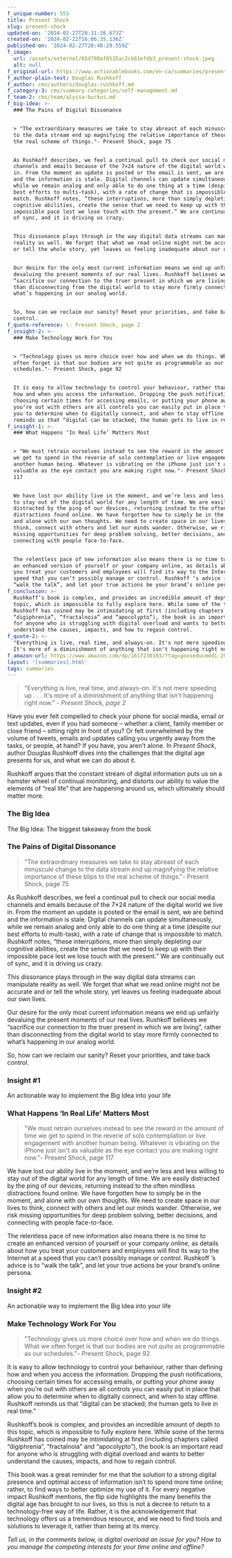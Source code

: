 ```yaml
---
f_unique-number: 553
title: Present Shock
slug: present-shock
updated-on: '2024-02-27T20:31:26.673Z'
created-on: '2024-02-22T16:06:35.136Z'
published-on: '2024-02-27T20:40:29.559Z'
f_image:
  url: /assets/external/65d780af0535ac2cb61efdb3_present-shock.jpeg
  alt: null
f_original-url: https://www.actionablebooks.com/en-ca/summaries/present-shock/
f_author-plain-text: Douglas Rushkoff
f_author: cms/authors/douglas-rushkoff.md
f_category-3: cms/summary-categories/self-management.md
f_team-2: cms/team/alyssa-burkus.md
f_big-idea: >-
  ### The Pains of Digital Dissonance


  > "The extraordinary measures we take to stay abreast of each minuscule change
  to the data stream end up magnifying the relative importance of these blips to
  the real scheme of things."- Present Shock, page 75


  As Rushkoff describes, we feel a continual pull to check our social media
  channels and emails because of the 7×24 nature of the digital world we live
  in. From the moment an update is posted or the email is sent, we are behind
  and the information is stale. Digital channels can update simultaneously,
  while we remain analog and only able to do one thing at a time (despite our
  best efforts to multi-task), with a rate of change that is impossible to
  match. Rushkoff notes, “these interruptions, more than simply depleting our
  cognitive abilities, create the sense that we need to keep up with their
  impossible pace lest we lose touch with the present.” We are continually out
  of sync, and it is driving us crazy.


  This dissonance plays through in the way digital data streams can manipulate
  reality as well. We forget that what we read online might not be accurate and
  or tell the whole story, yet leaves us feeling inadequate about our own lives.


  Our desire for the only most current information means we end up unfairly
  devaluing the present moments of our real lives. Rushkoff believes we
  “sacrifice our connection to the truer present in which we are living”, rather
  than disconnecting from the digital world to stay more firmly connected to
  what’s happening in our analog world.


  So, how can we reclaim our sanity? Reset your priorities, and take back
  control.
f_quote-reference: \- Present Shock, page 2
f_insight-2: >-
  ### Make Technology Work For You


  > "Technology gives us more choice over how and when we do things. What we
  often forget is that our bodies are not quite as programmable as our
  schedules."- Present Shock, page 92


  It is easy to allow technology to control your behaviour, rather than defining
  how and when you access the information. Dropping the push notifications,
  choosing certain times for accessing emails, or putting your phone away when
  you’re out with others are all controls you can easily put in place that allow
  you to determine when to digitally connect, and when to stay offline. Rushkoff
  reminds us that “digital can be stacked; the human gets to live in real time.”
f_insight-1: >-
  ### What Happens ‘In Real Life’ Matters Most


  > "We must retrain ourselves instead to see the reward in the amount of time
  we get to spend in the reverie of solo contemplation or live engagement with
  another human being. Whatever is vibrating on the iPhone just isn't as
  valuable as the eye contact you are making right now."- Present Shock, page
  117


  We have lost our ability live in the moment, and we’re less and less willing
  to stay out of the digital world for any length of time. We are easily
  distracted by the ping of our devices, returning instead to the often mindless
  distractions found online. We have forgotten how to simply be in the moment,
  and alone with our own thoughts. We need to create space in our lives to
  think, connect with others and let our minds wander. Otherwise, we risk
  missing opportunities for deep problem solving, better decisions, and
  connecting with people face-to-face.


  The relentless pace of new information also means there is no time to create
  an enhanced version of yourself or your company online, as details about how
  you treat your customers and employees will find its way to the Internet at a
  speed that you can’t possibly manage or control. Rushkoff ‘s advice is to
  “walk the talk”, and let your true actions be your brand’s online persona.
f_conclusion: >-
  Rushkoff’s book is complex, and provides an incredible amount of depth to this
  topic, which is impossible to fully explore here. While some of the terms
  Rushkoff has coined may be intimidating at first (including chapters called
  “digiphrenia”, “fractalnoia” and “apocolypto”), the book is an important read
  for anyone who is struggling with digital overload and wants to better
  understand the causes, impacts, and how to regain control.
f_quote-2: >-
  "Everything is live, real time, and always-on. It's not mere speeding up . . .
  It's more of a diminishment of anything that isn't happening right now."
f_amazon-url: https://www.amazon.com/dp/1617230103/?tag=gooseducmedi-20
layout: '[summaries].html'
tags: summaries
---
```


> "Everything is live, real time, and always-on. It's not mere speeding up . . . It's more of a diminishment of anything that isn't happening right now." _\- Present Shock, page 2_

Have you ever felt compelled to check your phone for social media, email or text updates, even if you had someone – whether a client, family member or close friend – sitting right in front of you? Or felt overwhelmed by the volume of tweets, emails and updates calling you urgently away from the tasks, or people, at hand? If you have, you aren’t alone. In _Present Shock_, author Douglas Rushkoff dives into the challenges that the digital age presents for us, and what we can do about it.

Rushkoff argues that the constant stream of digital information puts us on a hamster wheel of continual monitoring, and distorts our ability to value the elements of “real life” that are happening around us, which ultimately should matter more.

### The Big Idea

The Big Idea: The biggest takeaway from the book

### The Pains of Digital Dissonance

> "The extraordinary measures we take to stay abreast of each minuscule change to the data stream end up magnifying the relative importance of these blips to the real scheme of things."- Present Shock, page 75

As Rushkoff describes, we feel a continual pull to check our social media channels and emails because of the 7×24 nature of the digital world we live in. From the moment an update is posted or the email is sent, we are behind and the information is stale. Digital channels can update simultaneously, while we remain analog and only able to do one thing at a time (despite our best efforts to multi-task), with a rate of change that is impossible to match. Rushkoff notes, “these interruptions, more than simply depleting our cognitive abilities, create the sense that we need to keep up with their impossible pace lest we lose touch with the present.” We are continually out of sync, and it is driving us crazy.

This dissonance plays through in the way digital data streams can manipulate reality as well. We forget that what we read online might not be accurate and or tell the whole story, yet leaves us feeling inadequate about our own lives.

Our desire for the only most current information means we end up unfairly devaluing the present moments of our real lives. Rushkoff believes we “sacrifice our connection to the truer present in which we are living”, rather than disconnecting from the digital world to stay more firmly connected to what’s happening in our analog world.

So, how can we reclaim our sanity? Reset your priorities, and take back control.

### Insight #1

An actionable way to implement the Big Idea into your life

### What Happens ‘In Real Life’ Matters Most

> "We must retrain ourselves instead to see the reward in the amount of time we get to spend in the reverie of solo contemplation or live engagement with another human being. Whatever is vibrating on the iPhone just isn't as valuable as the eye contact you are making right now."- Present Shock, page 117

We have lost our ability live in the moment, and we’re less and less willing to stay out of the digital world for any length of time. We are easily distracted by the ping of our devices, returning instead to the often mindless distractions found online. We have forgotten how to simply be in the moment, and alone with our own thoughts. We need to create space in our lives to think, connect with others and let our minds wander. Otherwise, we risk missing opportunities for deep problem solving, better decisions, and connecting with people face-to-face.

The relentless pace of new information also means there is no time to create an enhanced version of yourself or your company online, as details about how you treat your customers and employees will find its way to the Internet at a speed that you can’t possibly manage or control. Rushkoff ‘s advice is to “walk the talk”, and let your true actions be your brand’s online persona.

### Insight #2

An actionable way to implement the Big Idea into your life

### Make Technology Work For You

> "Technology gives us more choice over how and when we do things. What we often forget is that our bodies are not quite as programmable as our schedules."- Present Shock, page 92

It is easy to allow technology to control your behaviour, rather than defining how and when you access the information. Dropping the push notifications, choosing certain times for accessing emails, or putting your phone away when you’re out with others are all controls you can easily put in place that allow you to determine when to digitally connect, and when to stay offline. Rushkoff reminds us that “digital can be stacked; the human gets to live in real time.”

Rushkoff’s book is complex, and provides an incredible amount of depth to this topic, which is impossible to fully explore here. While some of the terms Rushkoff has coined may be intimidating at first (including chapters called “digiphrenia”, “fractalnoia” and “apocolypto”), the book is an important read for anyone who is struggling with digital overload and wants to better understand the causes, impacts, and how to regain control.

This book was a great reminder for me that the solution to a strong digital presence and optimal access of information isn’t to spend more time online; rather, to find ways to better optimize my use of it. For every negative impact Rushkoff mentions, the flip side highlights the many benefits the digital age has brought to our lives, so this is not a decree to return to a technology-free way of life. Rather, it is the acknowledgement that technology offers us a tremendous resource, and we need to find tools and solutions to leverage it, rather than being at its mercy.

_Tell us, in the comments below, is digital overload an issue for you? How to you manage the competing interests for your time online and offline?_
